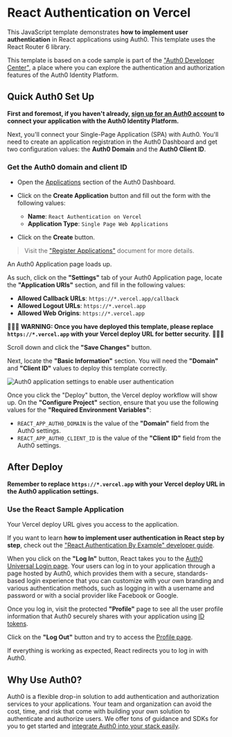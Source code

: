 # React Authentication on Vercel

This JavaScript template demonstrates **how to implement user authentication** in React applications using Auth0. This template uses the React Router 6 library.

This template is based on a code sample is part of the ["Auth0 Developer Center"](https://developer.auth0.com/resources/code-samples/spa/react), a place where you can explore the authentication and authorization features of the Auth0 Identity Platform.

## Quick Auth0 Set Up







**First and foremost, if you haven't already, [sign up for an Auth0 account](https://auth0.com/signup?utm_source=partner&utm_medium=vercel&utm_campaign=2023-03%7CINB-ORG%7CVercel-Auth0-SignupUserCreationForm-SU&ocid=7014z000000zJItAAM-aPA4z0000008OZeGAM&utm_id=aNK4z000000blT4GAI) to connect your application with the Auth0 Identity Platform.**

Next, you'll connect your Single-Page Application (SPA) with Auth0. You'll need to create an application registration in the Auth0 Dashboard and get two configuration values: the **Auth0 Domain** and the **Auth0 Client ID**.

### Get the Auth0 domain and client ID

- Open the [Applications](https://manage.auth0.com/#/applications) section of the Auth0 Dashboard.

- Click on the **Create Application** button and fill out the form with the following values:
  - **Name**: `React Authentication on Vercel`
  - **Application Type**: `Single Page Web Applications`
- Click on the **Create** button.

> Visit the ["Register Applications"](https://auth0.com/docs/applications/set-up-an-application) document for more details.

An Auth0 Application page loads up.

As such, click on the **"Settings"** tab of your Auth0 Application page, locate the **"Application URIs"** section, and fill in the following values:

- **Allowed Callback URLs**: `https://*.vercel.app/callback`
- **Allowed Logout URLs**: `https://*.vercel.app`
- **Allowed Web Origins**: `https://*.vercel.app`

🚨🚨🚨 **WARNING: Once you have deployed this template, please replace `https://*.vercel.app` with your Vercel deploy URL for better security.** 🚨🚨🚨

Scroll down and click the **"Save Changes"** button.

Next, locate the **"Basic Information"** section. You will need the **"Domain"** and **"Client ID"** values to deploy this template correctly.

![Auth0 application settings to enable user authentication](https://cdn.auth0.com/blog/developer-hub/dashboard/auth0-spa-configuration.png)

Once you click the "Deploy" button, the Vercel deploy workflow will show up. On the **"Configure Project"** section, ensure that you use the following values for the **"Required Environment Variables"**:

- `REACT_APP_AUTH0_DOMAIN` is the value of the **"Domain"** field from the Auth0 settings.
- `REACT_APP_AUTH0_CLIENT_ID` is the value of the **"Client ID"** field from the Auth0 settings.

## After Deploy

**Remember to replace `https://*.vercel.app` with your Vercel deploy URL in the Auth0 application settings.**

### Use the React Sample Application

Your Vercel deploy URL gives you access to the application.

If you want to learn **how to implement user authentication in React step by step**, check out the ["React Authentication By Example" developer guide](https://developer.auth0.com/resources/guides/spa/react/basic-authentication).

When you click on the **"Log In"** button, React takes you to the [Auth0 Universal Login page](https://auth0.com/docs/login/universal-login). Your users can log in to your application through a page hosted by Auth0, which provides them with a secure, standards-based login experience that you can customize with your own branding and various authentication methods, such as logging in with a username and password or with a social provider like Facebook or Google.

Once you log in, visit the protected **"Profile"** page to see all the user profile information that Auth0 securely shares with your application using [ID tokens](https://auth0.com/docs/security/tokens/id-tokens).

Click on the **"Log Out"** button and try to access the [Profile page](http://localhost:4040/profile).

If everything is working as expected, React redirects you to log in with Auth0.

## Why Use Auth0?

Auth0 is a flexible drop-in solution to add authentication and authorization services to your applications. Your team and organization can avoid the cost, time, and risk that come with building your own solution to authenticate and authorize users. We offer tons of guidance and SDKs for you to get started and [integrate Auth0 into your stack easily](https://auth0.com/developers/hub/code-samples/full-stack).
